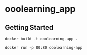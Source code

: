 # ooolearning_app

## Getting Started

 `docker build -t ooolearning-app .`

 `docker run -p 80:80 ooolearning-app`
